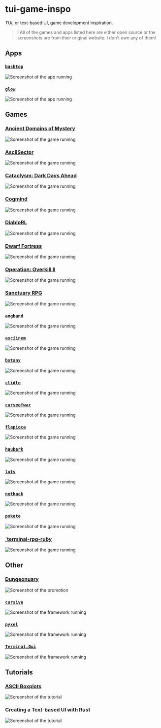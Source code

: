 <!-- cSpell:ignoreRegExp \[`.*`\] -->
<!-- cSpell:words Boxplots CogMind Diablo Dungeonuary -->

# tui-game-inspo

_TUI_, or text-based UI, game development inspiration.

> ❕ All of the games and apps listed here are either open source or the
> screenshots are from their original website. I don't own any of them!

## Apps

### [`bashtop`](https://github.com/aristocratos/bashtop)

![Screenshot of the app running](images/bashtop.png)

### [`glow`](https://github.com/charmbracelet/glow)

![Screenshot of the app running](images/glow.gif)

## Games

### [Ancient Domains of Mystery](https://www.linuxlinks.com/Ancient-Domains-of-Mystery/)

![Screenshot of the game running](images/adom.webp)

### [AsciiSector](https://www.linuxlinks.com/AsciiSector/)

![Screenshot of the game running](images/ascii-sector.webp)

### [Cataclysm: Dark Days Ahead](https://cataclysmdda.org/)

![Screenshot of the game running](images/catacylsm.jpeg)

### [Cogmind](https://store.steampowered.com/app/722730/Cogmind/)

![Screenshot of the game running](images/cogmind.jpg)

### [DiabloRL](https://diablo.chaosforge.org/)

![Screenshot of the game running](images/diablo-rl.png)

### [Dwarf Fortress](http://www.bay12games.com/dwarves/)

![Screenshot of the game running](images/dwarf-fortress.jpeg)

### [Operation: Overkill II](https://www.pcmag.com/news/the-forgotten-world-of-bbs-door-games)

![Screenshot of the game running](images/operation-overkill-ii.jpg)

### [Sanctuary RPG](http://www.sanctuaryrpg.com)

![Screenshot of the game running](images/sanctuary-rpg.jpeg)

### [`angband`](https://github.com/angband/angband)

![Screenshot of the game running](images/angband.png)

### [`asciinem`](https://github.com/hjaremko/asciinem)

![Screenshot of the game running](images/asciinem.png)

### [`botany`](https://github.com/jifunks/botany/)

![Screenshot of the game running](images/botany.png)

### [`clidle`](https://github.com/ajeetdsouza/clidle)

![Screenshot of the game running](images/clidle.png)

### [`curseofwar`](https://github.com/a-nikolaev/curseofwar/)

![Screenshot of the game running](images/curseofwar.png)

### [`flapioca`](https://github.com/kbrgl/flapioca)

![Screenshot of the game running](images/flapioca.png)

### [`hauberk`](https://github.com/munificent/hauberk)

![Screenshot of the game running](images/hauberk.png)

### [`lots`](https://github.com/sourcerer-io/lots)

![Screenshot of the game running](images/lots.webp)

### [`nethack`](https://github.com/NetHack/NetHack)

![Screenshot of the game running](images/nethack.jpeg)

### [`pokete`](https://github.com/lxgr-linux/pokete)

![Screenshot of the game running](images/pokete.png)

### [`terminal-rpg-ruby](https://github.com/mishalzaman/terminal-rpg-ruby)

![Screenshot of the game running](images/terminal-rpg-ruby.png)

## Other

### [Dungeonuary](https://itch.io/jam/dungeonuary)

![Screenshot of the promotion](images/dungeonuary.jpeg)

### [`cursive`](https://github.com/gyscos/cursive)

![Screenshot of the framework running](images/cursive.png)

### [`pyxel`](https://github.com/kitao/pyxel)

![Screenshot of the framework running](images/pyxel.gif)

### [`Terminal.Gui`](https://github.com/gui-cs/Terminal.Gui)

![Screenshot of the framework running](images/terminal-gui.gif)

## Tutorials

### [ASCII Boxplots](https://arthur.maheo.net/ascii-boxplots/)

![Screenshot of the tutorial](images/boxplots.png)

### [Creating a Text-based UI with Rust](https://dev.to/protium/creating-a-text-based-ui-with-rust-420)

![Screenshot of the tutorial](images/protium.gif)
